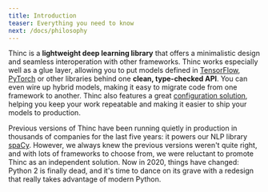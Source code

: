 ```yaml
---
title: Introduction
teaser: Everything you need to know
next: /docs/philosophy
---
```


Thinc is a **lightweight deep learning library** that offers a minimalistic
design and seamless interoperation with other frameworks. Thinc works especially
well as a glue layer, allowing you to put models defined in
[TensorFlow](/docs/usage-frameworks#tensorflow),
[PyTorch](/docs/usage-frameworks#pytorch) or other libraries behind one **clean,
type-checked API**. You can even wire up hybrid models, making it easy to
migrate code from one framework to another. Thinc also features a great
[configuration solution](/docs/usage-config), helping you keep your work
repeatable and making it easier to ship your models to production.

Previous versions of Thinc have been running quietly in production in thousands
of companies for the last five years: it powers our NLP library
[spaCy](https://spacy.io). However, we always knew the previous versions weren't
quite right, and with lots of frameworks to choose from, we were reluctant to
promote Thinc as an independent solution. Now in 2020, things have changed:
Python 2 is finally dead, and it's time to dance on its grave with a redesign
that really takes advantage of modern Python.

<!-- ---

<tabs id="examples">
<tab title="TODO: Examples">

```python
https://github.com/explosion/thinc/blob/develop/thinc/layers/linear.py
```

</tab>
</tabs> -->
